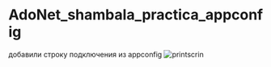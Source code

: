 # AdoNet_shambala_practica_appconfig
 добавили строку подключения из appconfig
![printscrin](https://github.com/fishman123456/AdoNet_shambala_practica_appconfig/assets/106389581/710a3955-237d-4878-8322-1960b3b96c12)
